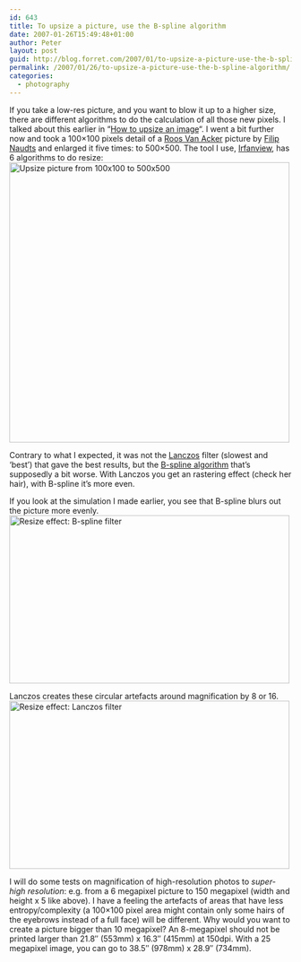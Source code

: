```yaml
---
id: 643
title: To upsize a picture, use the B-spline algorithm
date: 2007-01-26T15:49:48+01:00
author: Peter
layout: post
guid: http://blog.forret.com/2007/01/to-upsize-a-picture-use-the-b-spline-algorithm/
permalink: /2007/01/26/to-upsize-a-picture-use-the-b-spline-algorithm/
categories:
  - photography
---
```

If you take a low-res picture, and you want to blow it up to a higher size, there are different algorithms to do the calculation of all those new pixels. I talked about this earlier in &#8220;[How to upsize an image](http://blog.forret.com/2006/08/how-to-upsize-an-image/)&#8220;. I went a bit further now and took a 100&#215;100 pixels detail of a [Roos Van Acker](http://www.filipnaudts.be/htmlsite/roos1.html) picture by [Filip Naudts](http://www.filipnaudts.be/) and enlarged it five times: to 500&#215;500. The tool I use, [Irfanview](http://www.irfanview.com), has 6 algorithms to do resize:  
[<img src="http://farm1.static.flickr.com/98/369851351_8038586d89_b.jpg" width="500" alt="Upsize picture from 100x100 to 500x500" />](http://www.flickr.com/photo_zoom.gne?id=369851351&size=o)

Contrary to what I expected, it was not the [Lanczos](http://en.wikipedia.org/wiki/Lanczos_algorithm) filter (slowest and &#8216;best&#8217;) that gave the best results, but the [B-spline algorithm](http://en.wikipedia.org/wiki/Spline_interpolation) that&#8217;s supposedly a bit worse. With Lanczos you get an rastering effect (check her hair), with B-spline it&#8217;s more even.  
<!--more-->

  
If you look at the simulation I made earlier, you see that B-spline blurs out the picture more evenly.  
[<img  src="http://farm1.static.flickr.com/74/221089355_7ace4954a5.jpg" width="500" height="300" alt="Resize effect: B-spline filter" />](http://www.flickr.com/photos/pforret/221089355/ "Photo Sharing")

Lanczos creates these circular artefacts around magnification by 8 or 16.  
[<img  src="http://farm1.static.flickr.com/97/221084713_e33c3b7bb6.jpg" width="500" height="300" alt="Resize effect: Lanczos filter" />](http://www.flickr.com/photos/pforret/221084713/ "Photo Sharing")

I will do some tests on magnification of high-resolution photos to _super-high resolution_: e.g. from a 6 megapixel picture to 150 megapixel (width and height x 5 like above). I have a feeling the artefacts of areas that have less entropy/complexity (a 100&#215;100 pixel area might contain only some hairs of the eyebrows instead of a full face) will be different. Why would you want to create a picture bigger than 10 megapixel? An 8-megapixel should not be printed larger than 21.8&#8243; (553mm) x 16.3&#8243; (415mm) at 150dpi. With a 25 megapixel image, you can go to 38.5&#8243; (978mm) x 28.9&#8243; (734mm).